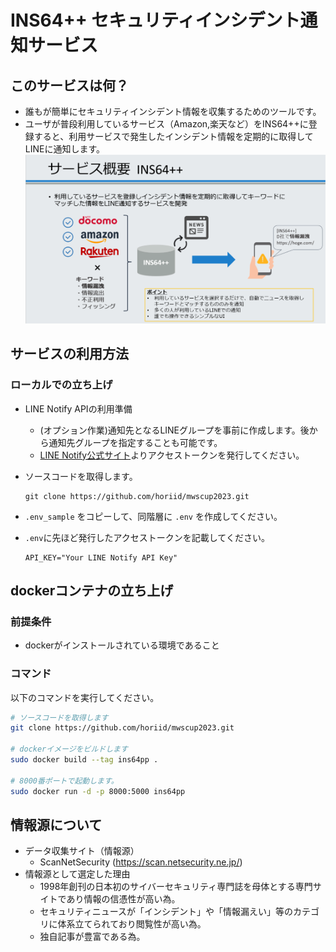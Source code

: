 # INS64++ セキュリティインシデント通知サービス
## このサービスは何？
- 誰もが簡単にセキュリティインシデント情報を収集するためのツールです。
- ユーザが普段利用しているサービス（Amazon,楽天など）をINS64++に登録すると、利用サービスで発生したインシデント情報を定期的に取得してLINEに通知します。    
![Alt text](doc/readme_image.png)  

## サービスの利用方法
### ローカルでの立ち上げ
- LINE Notify APIの利用準備
  - (オプション作業)通知先となるLINEグループを事前に作成します。後から通知先グループを指定することも可能です。
  - [LINE Notify公式サイト](https://notify-bot.line.me/ja/)よりアクセストークンを発行してください。

- ソースコードを取得します。  
  ```
  git clone https://github.com/horiid/mwscup2023.git
  ```
- `.env_sample` をコピーして、同階層に `.env` を作成してください。
- `.env`に先ほど発行したアクセストークンを記載してください。
    ```
    API_KEY="Your LINE Notify API Key"
    ```

## dockerコンテナの立ち上げ  
### 前提条件
- dockerがインストールされている環境であること

### コマンド
以下のコマンドを実行してください。
```sh
# ソースコードを取得します  
git clone https://github.com/horiid/mwscup2023.git

# dockerイメージをビルドします  
sudo docker build --tag ins64pp .

# 8000番ポートで起動します。  
sudo docker run -d -p 8000:5000 ins64pp
```

## 情報源について
- データ収集サイト（情報源）
  - ScanNetSecurity (https://scan.netsecurity.ne.jp/)
- 情報源として選定した理由
  - 1998年創刊の日本初のサイバーセキュリティ専門誌を母体とする専門サイトであり情報の信憑性が高い為。
  - セキュリティニュースが「インシデント」や「情報漏えい」等のカテゴリに体系立てられており閲覧性が高い為。
  - 独自記事が豊富である為。
    